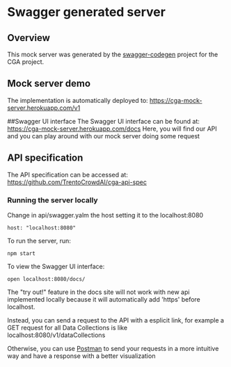 # Swagger generated server

## Overview
This mock server was generated by the [swagger-codegen](https://github.com/swagger-api/swagger-codegen) project for the CGA project.

## Mock server demo
The implementation is automatically deployed to: https://cga-mock-server.herokuapp.com/v1

##Swagger UI interface
The Swagger UI interface can be found at: https://cga-mock-server.herokuapp.com/docs
Here, you will find our API and you can play around with our mock server doing some request

## API specification
The API specification can be accessed at: https://github.com/TrentoCrowdAI/cga-api-spec 



### Running the server locally
Change in api/swagger.yalm the host setting it to the localhost:8080

```
host: "localhost:8080"
```


To run the server, run:

```
npm start
```


To view the Swagger UI interface:

```
open localhost:8080/docs/
```

The "try out!" feature in the docs site will not work with new api implemented locally because it will automatically add 'https' before localhost.


Instead, you can send a request to the API with a esplicit link, for example a GET request for all Data Collections is like localhost:8080/v1/dataCollections 


Otherwise, you can use [Postman](https://www.getpostman.com) to send your requests in a more intuitive way and have a response with a better visualization


